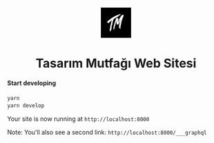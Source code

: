 <p align="center">
    <img alt="Tasarım Mutfağı" src="https://github.com/ademilter/tasarim-mutfagi-web/blob/master/static/assets/icon.jpg" width="70" />
</p>

<h1 align="center">
  Tasarım Mutfağı Web Sitesi
</h1>

#### Start developing

```sh
yarn
yarn develop
```

Your site is now running at `http://localhost:8000`
    
Note: You'll also see a second link: `http://localhost:8000/___graphql`
